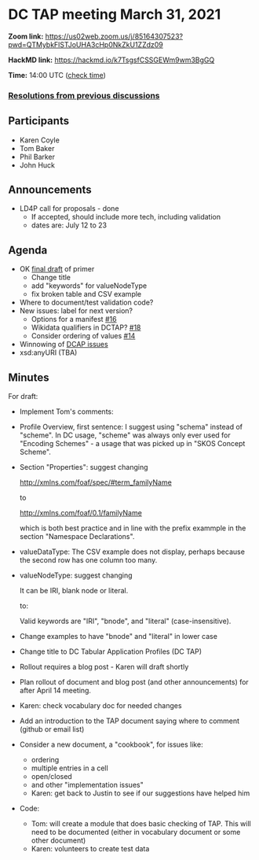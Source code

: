 # DC TAP meeting March 31, 2021

**Zoom link:** https://us02web.zoom.us/j/85164307523?pwd=QTMybkFlSTJoUHA3cHp0NkZkU1ZZdz09

**HackMD link:** https://hackmd.io/k7TsgsfCSSGEWm9wm3BgGQ

**Time:** 14:00 UTC ([check time](https://www.timeanddate.com/worldclock/fixedtime.html?msg=DC+TAP&iso=20210331T14&p1=%3A&ah=1))

### [Resolutions from previous discussions](https://hackmd.io/tjFOwoqqTIid4jtfmVzkLg)

## Participants
* Karen Coyle
* Tom Baker
* Phil Barker
* John Huck

## Announcements

* LD4P call for proposals - done
    * If accepted, should include more tech, including validation
    * dates are: July 12 to 23

## Agenda
* OK [final draft](https://github.com/dcmi/dctap/blob/main/TAPprimer.md) of primer
  * Change title
  * add "keywords" for valueNodeType
  * fix broken table and CSV example
* Where to document/test validation code?
* New issues: label for next version? 
  * Options for a manifest [#16](https://github.com/dcmi/dctap/issues/16)
  * Wikidata qualifiers in DCTAP? [#18](https://github.com/dcmi/dctap/issues/18)
  * Consider ordering of values [#14](https://github.com/dcmi/dctap/issues/14)
* Winnowing of [DCAP issues](https://github.com/dcmi/dcap/issues)
* xsd:anyURI (TBA)

## Minutes

For draft:
* Implement Tom's comments:

- Profile Overview, first sentence: I suggest using "schema" 
  instead of "scheme". In DC usage, "scheme" was always only 
  ever used for "Encoding Schemes" - a usage that was picked 
  up in "SKOS Concept Scheme".

- Section "Properties": suggest changing 

    http://xmlns.com/foaf/spec/#term_familyName

  to

    http://xmlns.com/foaf/0.1/familyName
 
  which is both best practice and in line with the 
  prefix exammple in the section "Namespace Declarations".

- valueDataType: The CSV example does not display, perhaps 
  because the second row has one column too many.

- valueNodeType: suggest changing

    It can be IRI, blank node or literal.

    to:

    Valid keywords are "IRI", "bnode", and "literal" (case-insensitive).

* Change examples to have "bnode" and "literal" in lower case

* Change title to DC Tabular Application Profiles (DC TAP)
* Rollout requires a blog post - Karen will draft shortly
* Plan rollout of document and blog post (and other announcements) for after April 14 meeting.
* Karen: check vocabulary doc for needed changes
* Add an introduction to the TAP document saying where to comment (github or email list)
* Consider a new document, a "cookbook", for issues like:
  * ordering
  * multiple entries in a cell
  * open/closed
  * and other "implementation issues"
  * Karen: get back to Justin to see if our suggestions have helped him

* Code:
    * Tom: will create a module that does basic checking of TAP. This will need to be documented (either in vocabulary document or some other document)
    * Karen: volunteers to create test data

    
